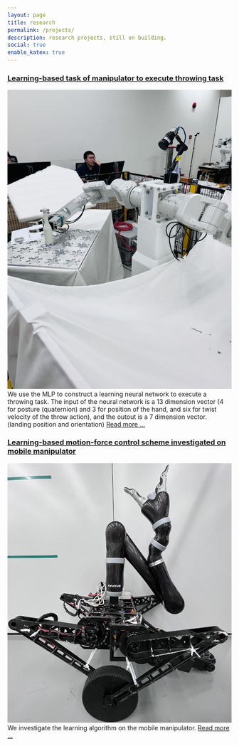 ```yaml
---
layout: page
title: research
permalink: /projects/
description: research projects, still on building.
social: true
enable_katex: true
---
```

<!-- ### [Dada-driven control of redundant manipulators](manipulator_learning)

<a href="/tii"><img class="col one" src="/assets/img/projects/tii_laptop.png"/></a>

We focus on solving the control problem of robots from an optimizing  perspective. 
In some realistic scenenarios. The manipulator's structure imformation is not very explicit due to long-time using caused abrasion. In addition, for some homemade manipulators, it's hard to obtain its structure parameters such as DH parameters accurately. We propose a data-driven based method which do not involve the kinematic model of the manipulator.    [Read more …](manipulator_learning) -->

### [Learning-based task of manipulator to execute throwing task](MLP_learning)

<a href="/projects/MLP_learning"><img class="col one" src="/assets/img/projects/MLP_learning.jpg"/></a>
 We use the MLP to construct a learning neural network to execute a throwing task. The input of the neural network is a 13 dimension vector (4 for posture (quaternion) and 3 for position of the hand, and six for twist velocity of the throw action), and the outout is a 7 dimension vector. (landing position and orientation) [Read more …](MLP_learning)




### [Learning-based motion-force control scheme investigated on mobile manipulator](mobile_learning)

<a href="/projects/mobile_learning"><img class="col one" src="/assets/img/projects/mobile_learning.jpg"/></a>
 We investigate the learning algorithm on the mobile manipulator. [Read more …](mobile_learning)

<!-- 
### [Dada-driven control of redundant manipulators](manipulator_learning)

<a href="/tii"><img class="col one" src="/assets/img/projects/tii_laptop.png"/></a>

We focus on solving the control problem of robots from an optimizing  perspective. To be specific, the manipulator's 

In some realistic scenenarios. The manipulator's structure imformation is not very explicit due to long-time using caused abrasion. In addition, for some homemade manipulators, it's hard to obtain its structure parameters such as DH parameters accurately. We propose a data-driven based method which do not involve the kinematic model of the manipulator.    [Read more …](manipulator_learning) -->


<!--
**A bit of Text**

Some maths:

$$
\begin{align*}
  & \phi(x,y) = \phi \left(\sum_{i=1}^n x_ie_i, \sum_{j=1}^n y_je_j \right)
  = \sum_{i=1}^n \sum_{j=1}^n x_i y_j \phi(e_i, e_j) = \\
  & (x_1, \ldots, x_n) \left( \begin{array}{ccc}
      \phi(e_1, e_1) & \cdots & \phi(e_1, e_n) \\
      \vdots & \ddots & \vdots \\
      \phi(e_n, e_1) & \cdots & \phi(e_n, e_n)
    \end{array} \right)
  \left( \begin{array}{c}
      y_1 \\
      \vdots \\
      y_n
    \end{array} \right)
\end{align*}
$$

Some Code:


{% highlight python %}
def test(a=1):
  # Example can be run directly in your JavaScript console
  import numpy as np
  for i in range(5):
    a=[x.strip('.') for x in b{i}]
{% endhighlight %}

~~~py
def test(a=1):
  # Example can be run directly in your JavaScript console
  import numpy as np
  for i in range(5):
    a=[x.strip('.') for x in b{i}]

~~~


<div class="img_row">
    <img class="col one" src="/assets/img/12.jpg" alt="" title="example image"/>
    <img class="col one" src="/assets/img/12.jpg" alt="" title="example image"/>
    <img class="col one" src="/assets/img/12.jpg" alt="" title="example image"/>
</div>


<div class="col three caption">
    Caption photos easily. On the left, a road goes through a tunnel. Middle, leaves artistically fall in a hipster photoshoot. Right, in another hipster photoshoot, a lumberjack grasps a handful of pine needles.
</div>
<div class="img_row">
    <img class="col three" src="{{ site.baseurl }}/assets/img/5.jpg" alt="" title="example image"/>
</div>


![image](/assets/img/12.jpg){:width='33%'}
<div class="col three caption">
    This image can also have a caption. It's like magic.
</div>

-->
<!--

{% for project in site.projects %}

{% if project.redirect %}
<div class="project">
    <div class="thumbnail">
        <a href="{{ project.redirect }}" target="_blank">
        {% if project.img %}
        <img class="thumbnail" src="{{ project.img | prepend: site.baseurl | prepend: site.url }}"/>
        {% else %}
        <div class="thumbnail blankbox"></div>
        {% endif %}    
        <span>
            <h1>{{ project.title }}</h1>
            <br/>
            <p>{{ project.description }}</p>
        </span>
        </a>
    </div>
</div>
{% else %}

<div class="project ">
    <div class="thumbnail">
        <a href="{{ project.url | prepend: site.baseurl | prepend: site.url }}">
        {% if project.img %}
        <img class="thumbnail" src="{{ project.img | prepend: site.baseurl | prepend: site.url }}"/>
        {% else %}
        <div class="thumbnail blankbox"></div>
        {% endif %}    
        <span>
            <h1>{{ project.title }}</h1>
            <br/>
            <p>{{ project.description }}</p>
        </span>
        </a>
    </div>
</div>

{% endif %}

{% endfor %} -->
